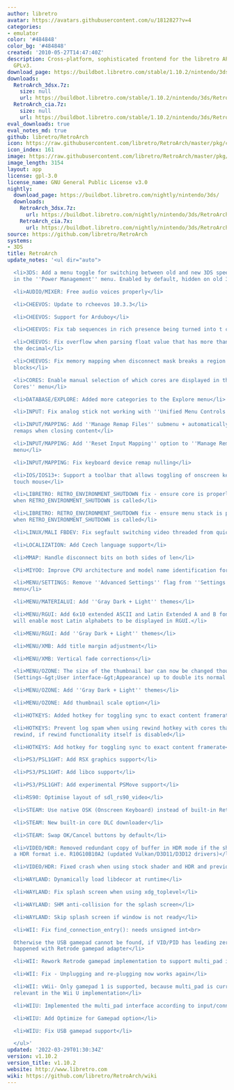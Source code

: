 ```yaml
---
author: libretro
avatar: https://avatars.githubusercontent.com/u/1812827?v=4
categories:
- emulator
color: '#484848'
color_bg: '#484848'
created: '2010-05-27T14:47:40Z'
description: Cross-platform, sophisticated frontend for the libretro API. Licensed
  GPLv3.
download_page: https://buildbot.libretro.com/stable/1.10.2/nintendo/3ds
downloads:
  RetroArch_3dsx.7z:
    size: null
    url: https://buildbot.libretro.com/stable/1.10.2/nintendo/3ds/RetroArch_3dsx.7z
  RetroArch_cia.7z:
    size: null
    url: https://buildbot.libretro.com/stable/1.10.2/nintendo/3ds/RetroArch_cia.7z
eval_downloads: true
eval_notes_md: true
github: libretro/RetroArch
icon: https://raw.githubusercontent.com/libretro/RetroArch/master/pkg/ctr/assets/default.png
icon_index: 161
image: https://raw.githubusercontent.com/libretro/RetroArch/master/pkg/ctr/assets/libretro_banner.png
image_length: 3154
layout: app
license: gpl-3.0
license_name: GNU General Public License v3.0
nightly:
  download_page: https://buildbot.libretro.com/nightly/nintendo/3ds/
  downloads:
    RetroArch_3dsx.7z:
      url: https://buildbot.libretro.com/nightly/nintendo/3ds/RetroArch_3dsx.7z
    RetroArch_cia.7x:
      url: https://buildbot.libretro.com/nightly/nintendo/3ds/RetroArch_cia.7z
source: https://github.com/libretro/RetroArch
systems:
- 3DS
title: RetroArch
update_notes: '<ul dir="auto">

  <li>3DS: Add a menu toggle for switching between old and new 3DS speeds, located
  in the ''Power Management'' menu. Enabled by default, hidden on old 3DS devices.</li>

  <li>AUDIO/MIXER: Free audio voices properly</li>

  <li>CHEEVOS: Update to rcheevos 10.3.3</li>

  <li>CHEEVOS: Support for Arduboy</li>

  <li>CHEEVOS: Fix tab sequences in rich presence being turned into t character</li>

  <li>CHEEVOS: Fix overflow when parsing float value that has more than 9 digits after
  the decimal</li>

  <li>CHEEVOS: Fix memory mapping when disconnect mask breaks a region into multiple
  blocks</li>

  <li>CORES: Enable manual selection of which cores are displayed in the ''Standalone
  Cores'' menu</li>

  <li>DATABASE/EXPLORE: Added more categories to the Explore menu</li>

  <li>INPUT: Fix analog stick not working with ''Unified Menu Controls''</li>

  <li>INPUT/MAPPING: Add ''Manage Remap Files'' submenu + automatically save input
  remaps when closing content</li>

  <li>INPUT/MAPPING: Add ''Reset Input Mapping'' option to ''Manage Remap Files''
  menu</li>

  <li>INPUT/MAPPING: Fix keyboard device remap nulling</li>

  <li>IOS/IOS13+: Support a toolbar that allows toggling of onscreen keyboard and
  touch mouse</li>

  <li>LIBRETRO: RETRO_ENVIRONMENT_SHUTDOWN fix - ensure core is properly unloaded
  when RETRO_ENVIRONMENT_SHUTDOWN is called</li>

  <li>LIBRETRO: RETRO_ENVIRONMENT_SHUTDOWN fix - ensure menu stack is properly flushed
  when RETRO_ENVIRONMENT_SHUTDOWN is called</li>

  <li>LINUX/MALI FBDEV: Fix segfault switching video threaded from quickmenu</li>

  <li>LOCALIZATION: Add Czech language support</li>

  <li>MMAP: Handle disconnect bits on both sides of len</li>

  <li>MIYOO: Improve CPU architecture and model name identification for Miyoo</li>

  <li>MENU/SETTINGS: Remove ''Advanced Settings'' flag from ''Settings &gt; Core''
  menu</li>

  <li>MENU/MATERIALUI: Add ''Gray Dark + Light'' themes</li>

  <li>MENU/RGUI: Add 6x10 extended ASCII and Latin Extended A and B fonts.  These
  will enable most Latin alphabets to be displayed in RGUI.</li>

  <li>MENU/RGUI: Add ''Gray Dark + Light'' themes</li>

  <li>MENU/XMB: Add title margin adjustment</li>

  <li>MENU/XMB: Vertical fade corrections</li>

  <li>MENU/OZONE: The size of the thumbnail bar can now be changed though a new option
  (Settings-&gt;User interface-&gt;Appearance) up to double its normal size.</li>

  <li>MENU/OZONE: Add ''Gray Dark + Light'' themes</li>

  <li>MENU/OZONE: Add thumbnail scale option</li>

  <li>HOTKEYS: Added hotkey for toggling sync to exact content framerate</li>

  <li>HOTKEYS: Prevent log spam when using rewind hotkey with cores that don''t support
  rewind, if rewind functionality itself is disabled</li>

  <li>HOTKEYS: Add hotkey for toggling sync to exact content framerate</li>

  <li>PS3/PSL1GHT: Add RSX graphics support</li>

  <li>PS3/PSL1GHT: Add libco support</li>

  <li>PS3/PSL1GHT: Add experimental PSMove support</li>

  <li>RS90: Optimise layout of sdl_rs90_video</li>

  <li>STEAM: Use native OSK (Onscreen Keyboard) instead of built-in RetroArch version</li>

  <li>STEAM: New built-in core DLC downloader</li>

  <li>STEAM: Swap OK/Cancel buttons by default</li>

  <li>VIDEO/HDR: Removed redundant copy of buffer in HDR mode if the shader has already
  a HDR format i.e. R10G10B10A2 (updated Vulkan/D3D11/D3D12 drivers)</li>

  <li>VIDEO/HDR: Fixed crash when using stock shader and HDR and previous optimisation</li>

  <li>WAYLAND: Dynamically load libdecor at runtime</li>

  <li>WAYLAND: Fix splash screen when using xdg_toplevel</li>

  <li>WAYLAND: SHM anti-collision for the splash screen</li>

  <li>WAYLAND: Skip splash screen if window is not ready</li>

  <li>WII: Fix find_connection_entry(): needs unsigned int<br>

  Otherwise the USB gamepad cannot be found, if VID/PID has leading zero. This issue
  happened with Retrode gamepad adapter</li>

  <li>WII: Rework Retrode gamepad implementation to support multi_pad interface</li>

  <li>WII: Fix - Unplugging and re-plugging now works again</li>

  <li>WII: vWii- Only gamepad 1 is supported, because multi_pad is currently only
  relevant in the Wii U implementation</li>

  <li>WIIU: Implemented the multi_pad interface according to input/connect/connect_wiiugca.c</li>

  <li>WIIU: Add Optimize for Gamepad option</li>

  <li>WIIU: Fix USB gamepad support</li>

  </ul>'
updated: '2022-03-29T01:30:34Z'
version: v1.10.2
version_title: v1.10.2
website: http://www.libretro.com
wiki: https://github.com/libretro/RetroArch/wiki
---
```

